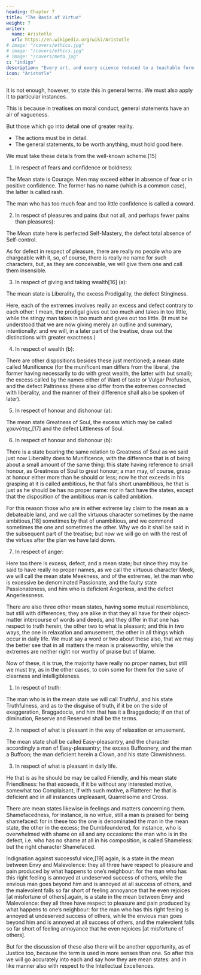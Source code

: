 ```yaml
---
heading: Chapter 7
title: "The Basis of Virtue"
weight: 7
writer:
  name: Aristotle
  url: https://en.wikipedia.org/wiki/Aristotle
# image: "/covers/ethics.jpg"
# image: "/covers/ethics.jpg"
# image: "/covers/meta.jpg"
c: "indigo"
description: "Every art, and every science reduced to a teachable form, and similarly, every action and moral choice, aims at some good"
icon: "Aristotle"
---
```



It is not enough, however, to state this in general terms. We must also apply it to particular instances.

This is because in treatises on moral conduct, general statements have an air of vagueness. 

But those which go into detail one of greater reality. 
- The actions must be in detail. 
- The general statements, to be worth anything, must hold good here.

We must take these details from the well-known scheme.[15]

1. In respect of fears and confidence or boldness:

The Mean state is Courage. Men may exceed either in absence of fear or in positive confidence. The former has no name (which is a common case), the latter is called rash. 

The man who has too much fear and too little confidence is called a coward.

2. In respect of pleasures and pains (but not all, and perhaps fewer pains than pleasures):

The Mean state here is perfected Self-Mastery, the defect total absence of Self-control. 

As for defect in respect of pleasure, there are really no people who are chargeable with it, so, of course, there is really no name for such characters, but, as they are conceivable, we will give them one and call them insensible.

3. In respect of giving and taking wealth[16] (a):

The mean state is Liberality, the excess Prodigality, the defect Stinginess. 

Here, each of the extremes involves really an excess and defect contrary to each other: I mean, the prodigal gives out too much and takes in too little, while the stingy man takes in too much and gives out too little. (It must be understood that we are now giving merely an outline and summary, intentionally: and we will, in a later part of the treatise, draw out the distinctions with greater exactness.)


4. In respect of wealth (b):

There are other dispositions besides these just mentioned; a mean state called Munificence (for the munificent man differs from the liberal, the former having necessarily to do with great wealth, the latter with but small); the excess called by the names either of Want of taste or Vulgar Profusion, and the defect Paltriness (these also differ from the extremes connected with liberality, and the manner of their difference shall also be spoken of later).


5. In respect of honour and dishonour (a):

The mean state Greatness of Soul, the excess which may be called χαυνότης,[17] and the defect Littleness of Soul.

6. In respect of honour and dishonour (b):

There is a state bearing the same relation to Greatness of Soul as we said just now Liberality does to Munificence, with the difference that is of being about a small amount of the same thing: this state having reference to small honour, as Greatness of Soul to great honour; a man may, of course, grasp at honour either more than he should or less; now he that exceeds in his grasping at it is called ambitious, he that falls short unambitious, he that is just as he should be has no proper name: nor in fact have the states, except that the disposition of the ambitious man is called ambition. 

For this reason those who are in either extreme lay claim to the mean as a debateable land, and we call the virtuous character sometimes by the name ambitious,[18] sometimes by that of unambitious, and we commend sometimes the one and sometimes the other. Why we do it shall be said in the subsequent part of the treatise; but now we will go on with the rest of the virtues after the plan we have laid down.


7. In respect of anger:

Here too there is excess, defect, and a mean state; but since they may be said to have really no proper names, as we call the virtuous character Meek, we will call the mean state Meekness, and of the extremes, let the man who is excessive be denominated Passionate, and the faulty state Passionateness, and him who is deficient Angerless, and the defect Angerlessness.

There are also three other mean states, having some mutual resemblance, but still with differences; they are alike in that they all have for their object-matter intercourse of words and deeds, and they differ in that one has respect to truth herein, the other two to what is pleasant; and this in two ways, the one in relaxation and amusement, the other in all things which occur in daily life. We must say a word or two about these also, that we may the better see that in all matters the mean is praiseworthy, while the extremes are neither right nor worthy of praise but of blame.


Now of these, it is true, the majority have really no proper names, but still we must try, as in the other cases, to coin some for them for the sake of clearness and intelligibleness.

1. In respect of truth:

The man who is in the mean state we will call Truthful, and his state Truthfulness, and as to the disguise of truth, if it be on the side of exaggeration, Braggadocia, and him that has it a Braggadocio; if on that of diminution, Reserve and Reserved shall be the terms.

2. In respect of what is pleasant in the way of relaxation or amusement.

The mean state shall be called Easy-pleasantry, and the character accordingly a man of Easy-pleasantry; the excess Buffoonery, and the man a Buffoon; the man deficient herein a Clown, and his state Clownishness.

3. In respect of what is pleasant in daily life.

He that is as he should be may be called Friendly, and his mean state Friendliness: he that exceeds, if it be without any interested motive, somewhat too Complaisant, if with such motive, a Flatterer: he that is deficient and in all instances unpleasant, Quarrelsome and Cross.

There are mean states likewise in feelings and matters concerning them. Shamefacedness, for instance, is no virtue, still a man is praised for being shamefaced: for in these too the one is denominated the man in the mean state, the other in the excess; the Dumbfoundered, for instance, who is overwhelmed with shame on all and any occasions: the man who is in the defect, i.e. who has no shame at all in his composition, is called Shameless: but the right character Shamefaced.

Indignation against successful vice,[19] again, is a state in the mean between Envy and Malevolence: they all three have respect to pleasure and pain produced by what happens to one’s neighbour: for the man who has this right feeling is annoyed at undeserved success of others, while the envious man goes beyond him and is annoyed at all success of others, and the malevolent falls so far short of feeling annoyance that he even rejoices [at misfortune of others].again, is a state in the mean between Envy and Malevolence: they all three have respect to pleasure and pain produced by what happens to one’s neighbour: for the man who has this right feeling is annoyed at undeserved success of others, while the envious man goes beyond him and is annoyed at all success of others, and the malevolent falls so far short of feeling annoyance that he even rejoices [at misfortune of others].

But for the discussion of these also there will be another opportunity, as of Justice too, because the term is used in more senses than one. So after this we will go accurately into each and say how they are mean states: and in like manner also with respect to the Intellectual Excellences.
